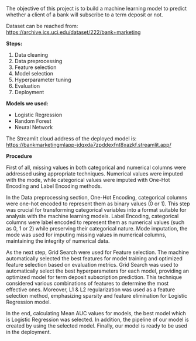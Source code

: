 The objective of this project is to build a machine learning model to predict
whether a client of a bank will subscribe to a term deposit or not.


Dataset can be reached from: https://archive.ics.uci.edu/dataset/222/bank+marketing

<b>Steps:</b>

1. Data cleaning
2. Data preprocessing
3. Feature selection
4. Model selection
5. Hyperparameter tuning 
6. Evaluation
7. Deployment

<b>Models we used:</b>

- Logistic Regression
- Random Forest
- Neural Network

The Streamlit cloud address of the deployed model is: https://bankmarketingmlapp-jdqxda7zpddexfnt8xazkf.streamlit.app/

<b>Procedure</b>

First of all, missing values in both categorical and numerical columns were addressed using appropriate techniques. Numerical values were imputed with the mode, while categorical values were imputed with One-Hot Encoding and Label Encoding methods. 

In the Data preprocessing section, One-Hot Encoding, categorical columns were one-hot encoded to represent them as binary values (0 or 1). This step was crucial for transforming categorical variables into a format suitable for analysis with the machine learning models. Label Encoding, categorical columns were label encoded to represent them as numerical values (such as 0, 1 or 2) while preserving their categorical nature. Mode imputation, the mode was used for imputing missing values in numerical columns, maintaining the integrity of numerical data. 

As the next step, Grid Search were used for Feature selection. The machine automatically selected the best features for model training and optimized feature selection based on evaluation metrics. Grid Search was used to automatically select the best hyperparameters for each model, providing an optimized model for term deposit subscription prediction. This technique considered various combinations of features to determine the most effective ones. Moreover, L1 & L2 regularization was used as a feature selection method, emphasizing sparsity and feature elimination for Logistic Regression model. 

In the end, calculating Mean AUC values for models, the best model which is Logistic Regression was selected. In addition, the pipeline of our model is created by using the selected model. Finally, our model is ready to be used in the deployment.
